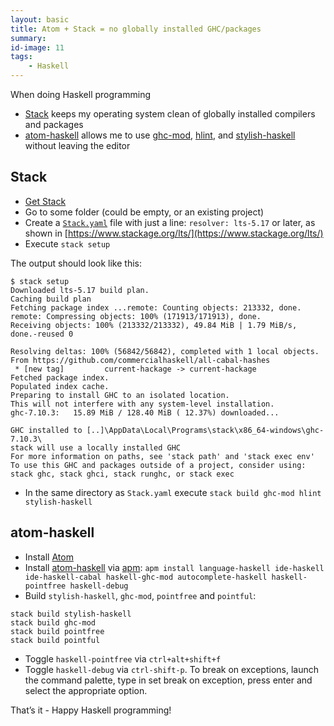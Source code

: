 ```yaml
---
layout: basic
title: Atom + Stack = no globally installed GHC/packages
summary:
id-image: 11
tags:
    - Haskell
---
```


When doing Haskell programming

* [Stack](http://www.haskellstack.org/) keeps my operating system clean of globally installed compilers and packages
* [atom-haskell](https://atom.io/users/atom-haskell) allows me to use [ghc-mod](https://hackage.haskell.org/package/ghc-mod), [hlint](https://hackage.haskell.org/package/hlint), and [stylish-haskell](https://hackage.haskell.org/package/stylish-haskell) without leaving the editor

## Stack

 * [Get Stack](http://docs.haskellstack.org/en/stable/README/#how-to-install)
 * Go to some folder (could be empty, or an existing project)
 * Create a [`Stack.yaml`](http://docs.haskellstack.org/en/stable/yaml_configuration/) file with just a line: `resolver: lts-5.17` or later, as shown in [https://www.stackage.org/lts/](https://www.stackage.org/lts/)
 * Execute `stack setup`

 The output should look like this:

```
$ stack setup
Downloaded lts-5.17 build plan.
Caching build plan
Fetching package index ...remote: Counting objects: 213332, done.
remote: Compressing objects: 100% (171913/171913), done.
Receiving objects: 100% (213332/213332), 49.84 MiB | 1.79 MiB/s, done.-reused 0

Resolving deltas: 100% (56842/56842), completed with 1 local objects.
From https://github.com/commercialhaskell/all-cabal-hashes
 * [new tag]         current-hackage -> current-hackage
Fetched package index.
Populated index cache.
Preparing to install GHC to an isolated location.
This will not interfere with any system-level installation.
ghc-7.10.3:   15.89 MiB / 128.40 MiB ( 12.37%) downloaded...

GHC installed to [..]\AppData\Local\Programs\stack\x86_64-windows\ghc-7.10.3\
stack will use a locally installed GHC
For more information on paths, see 'stack path' and 'stack exec env'
To use this GHC and packages outside of a project, consider using:
stack ghc, stack ghci, stack runghc, or stack exec
```
 * In the same directory as `Stack.yaml` execute `stack build ghc-mod hlint stylish-haskell`

## atom-haskell

 * Install [Atom](https://atom.io/)
 * Install [atom-haskell](https://atom.io/users/atom-haskell) via [apm](https://github.com/atom/apm): `apm install language-haskell ide-haskell ide-haskell-cabal haskell-ghc-mod autocomplete-haskell haskell-pointfree haskell-debug`
* Build `stylish-haskell`, `ghc-mod`, `pointfree` and `pointful`:
```
stack build stylish-haskell
stack build ghc-mod
stack build pointfree
stack build pointful
```
* Toggle `haskell-pointfree` via `ctrl+alt+shift+f`
* Toggle `haskell-debug` via `ctrl-shift-p`. To break on exceptions, launch the command palette, type in set break on exception, press enter and select the appropriate option.

That’s it - Happy Haskell programming!
